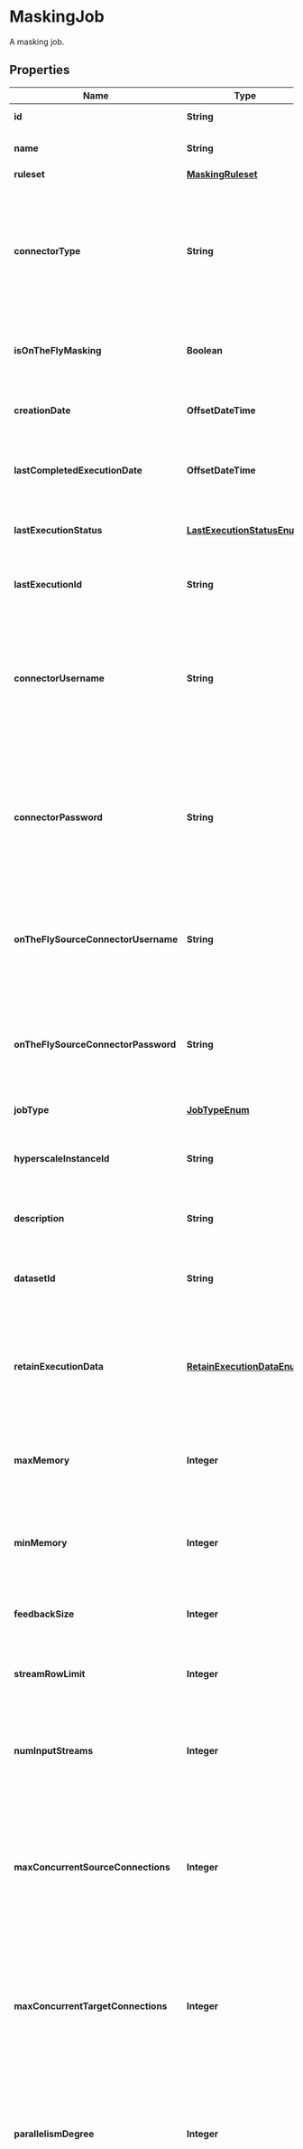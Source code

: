 

# MaskingJob

A masking job.

## Properties

| Name | Type | Description | Notes |
|------------ | ------------- | ------------- | -------------|
|**id** | **String** | The Masking Job entity ID. |  [optional] [readonly] |
|**name** | **String** | The name of this Masking Job. |  [optional] |
|**ruleset** | [**MaskingRuleset**](MaskingRuleset.md) |  |  [optional] |
|**connectorType** | **String** | The type of data being masked by this Job. If the Masking Job is masking a database this is the type of the database (Standard Job only). |  [optional] |
|**isOnTheFlyMasking** | **Boolean** | Whether this is an on-the-fly masking job (Standard Job only). |  [optional] |
|**creationDate** | **OffsetDateTime** | The date this MaskingJob was created (Standard Job only). |  [optional] |
|**lastCompletedExecutionDate** | **OffsetDateTime** | The date this MaskingJob was last executed to completion. |  [optional] |
|**lastExecutionStatus** | [**LastExecutionStatusEnum**](#LastExecutionStatusEnum) | The status of this MaskingJob&#39;s last execution. |  [optional] |
|**lastExecutionId** | **String** | The ID of this MaskingJob&#39;s last execution. |  [optional] |
|**connectorUsername** | **String** | The username of the Connector used by the MaskingJob (Standard Job only). For hyperscale jobs, see the connector of the dataset. |  [optional] |
|**connectorPassword** | **String** | The password of the Connector used by the MaskingJob (Standard Job only). For hyperscale jobs, see the connector of the dataset. |  [optional] |
|**onTheFlySourceConnectorUsername** | **String** | The username of the source Connector used by the on-the-fly MaskingJob (Standard Job only). |  [optional] |
|**onTheFlySourceConnectorPassword** | **String** | The password of the source Connector used by the on-the-fly MaskingJob (Standard Job only). |  [optional] |
|**jobType** | [**JobTypeEnum**](#JobTypeEnum) | The type of this Job. |  [optional] |
|**hyperscaleInstanceId** | **String** | The ID of the Hyperscale instance of this Job (Hyperscale Job only). |  [optional] |
|**description** | **String** | Description of the Job (Hyperscale Job only). |  [optional] |
|**datasetId** | **String** | Dataset of the Hyperscale Job (Hyperscale Job only). |  [optional] |
|**retainExecutionData** | [**RetainExecutionDataEnum**](#RetainExecutionDataEnum) | Defines whether execution data will be stored after execution is complete (Hyperscale Job only). |  [optional] |
|**maxMemory** | **Integer** | Maximum memory to be allocated for each Masking job (Hyperscale Job only). |  [optional] |
|**minMemory** | **Integer** | Minimum memory to be allocated for each Masking job (Hyperscale Job only). |  [optional] |
|**feedbackSize** | **Integer** | Feedback Size for each Masking job (Hyperscale Job only). |  [optional] |
|**streamRowLimit** | **Integer** | Stream Row Limit for each Masking job (Hyperscale Job only). |  [optional] |
|**numInputStreams** | **Integer** | Number of input streams to be configured for Masking Job (Hyperscale Job only). |  [optional] |
|**maxConcurrentSourceConnections** | **Integer** | Maximum number of parallel connection that the Hyperscale instance can have with the source datasource (Hyperscale Job only). |  [optional] |
|**maxConcurrentTargetConnections** | **Integer** | Maximum number of parallel connection that the Hyperscale instance can have with the target datasource (Hyperscale Job only). |  [optional] |
|**parallelismDegree** | **Integer** | The degree of parallelism (DOP) per Oracle job to recreate the index in the post-load process (Hyperscale Job only). |  [optional] |
|**sourceMaskingJobId** | **String** | The ID of the MaskingJob that was used as the source to create this job (Hyperscale Job only). |  [optional] |
|**engineIds** | **List&lt;String&gt;** | List of engines that this job can run on (Hyperscale Job only). |  [optional] |
|**tags** | [**List&lt;Tag&gt;**](Tag.md) |  |  [optional] |



## Enum: LastExecutionStatusEnum

| Name | Value |
|---- | -----|
| PENDING | &quot;PENDING&quot; |
| CANCELLED | &quot;CANCELLED&quot; |
| FAILED | &quot;FAILED&quot; |
| QUEUED | &quot;QUEUED&quot; |
| RUNNING | &quot;RUNNING&quot; |
| SUCCEEDED | &quot;SUCCEEDED&quot; |



## Enum: JobTypeEnum

| Name | Value |
|---- | -----|
| STANDARD | &quot;STANDARD&quot; |
| HYPERSCALE | &quot;HYPERSCALE&quot; |



## Enum: RetainExecutionDataEnum

| Name | Value |
|---- | -----|
| NO | &quot;NO&quot; |
| ON_ERROR | &quot;ON_ERROR&quot; |
| ALWAYS | &quot;ALWAYS&quot; |



